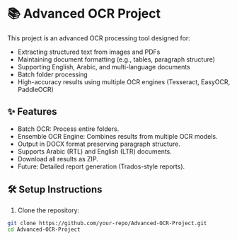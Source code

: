 # 📚 Advanced OCR Project

This project is an advanced OCR processing tool designed for:
- Extracting structured text from images and PDFs
- Maintaining document formatting (e.g., tables, paragraph structure)
- Supporting English, Arabic, and multi-language documents
- Batch folder processing
- High-accuracy results using multiple OCR engines (Tesseract, EasyOCR, PaddleOCR)

## ✨ Features
- Batch OCR: Process entire folders.
- Ensemble OCR Engine: Combines results from multiple OCR models.
- Output in DOCX format preserving paragraph structure.
- Supports Arabic (RTL) and English (LTR) documents.
- Download all results as ZIP.
- Future: Detailed report generation (Trados-style reports).

## 🛠 Setup Instructions

1. Clone the repository:
```bash
git clone https://github.com/your-repo/Advanced-OCR-Project.git
cd Advanced-OCR-Project
